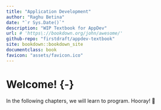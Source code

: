 ```yaml
---
title: "Application Development"
author: "Raghu Betina"
date: "`r Sys.Date()`"
description: "WIP Textbook for AppDev"
url: # 'https\://bookdown.org/john/awesome/'
github-repo: "firstdraft/appdev-textbook"
site: bookdown::bookdown_site 
documentclass: book
favicon: "assets/favicon.ico"
---
```


# Welcome! {-}

In the following chapters, we will learn to program. Hooray! 🎉